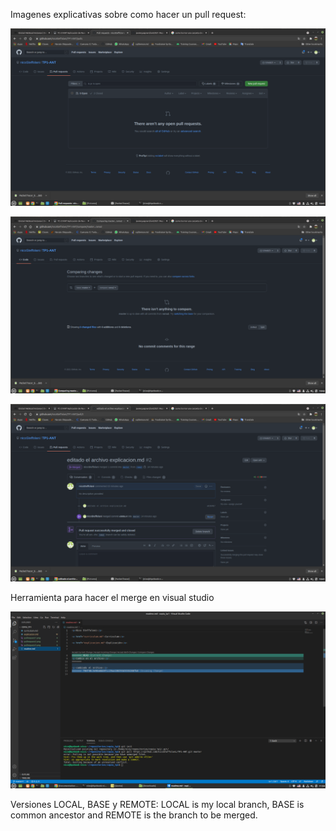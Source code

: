 <p>Imagenes explicativas sobre como hacer un pull request: </p>

![Screenshot](pullrequest1.png)

![Screenshot](pullrequest2.png)

![Screenshot](pullrequest3.png)

<p>Herramienta para hacer el merge en visual studio</p>

![Screenshot](merge.png)

<p>Versiones LOCAL, BASE y REMOTE: LOCAL is my local branch, BASE is 
common ancestor and REMOTE is the branch to be merged.</p>
